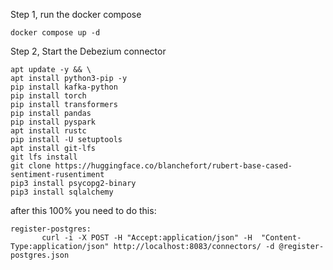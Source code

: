 Step 1, run the docker compose
```
docker compose up -d
```

Step 2, Start the Debezium connector
 ```
apt update -y && \
apt install python3-pip -y
pip install kafka-python
pip install torch
pip install transformers
pip install pandas
pip install pyspark
apt install rustc
pip install -U setuptools
apt install git-lfs
git lfs install
git clone https://huggingface.co/blanchefort/rubert-base-cased-sentiment-rusentiment
pip3 install psycopg2-binary
pip3 install sqlalchemy
```

after this 100% you need to do this:
 ```
register-postgres:
        curl -i -X POST -H "Accept:application/json" -H  "Content-Type:application/json" http://localhost:8083/connectors/ -d @register-postgres.json
 ```
